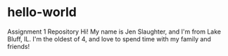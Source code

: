 # hello-world
Assignment 1 Repository
Hi! My name is Jen Slaughter, and I'm from Lake Bluff, IL. I'm the oldest of 4, and love to spend time with my family and friends!
